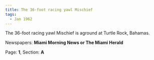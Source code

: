 ```yaml
---  
title: The 36-foot racing yawl Mischief  
tags:  
  - Jan 1962  
---  
```

  
The 36-foot racing yawl Mischief is aground at Turtle Rock, Bahamas.  
  
Newspapers: **Miami Morning News or The Miami Herald**  
  
Page: **1**, Section: **A** 
